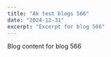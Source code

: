 ```yaml
---
title: "Ak test blogs 566"
date: "2024-12-31"
excerpt: "Excerpt for blog 566"
---
```


Blog content for blog 566